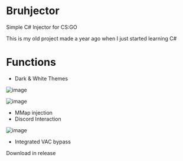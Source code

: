 # Bruhjector
Simple C# Injector for CS:GO

This is my old project made a year ago when I just started learning C#

# **Functions**

* Dark & White Themes

![image](https://user-images.githubusercontent.com/73064979/168472976-bd970ea8-6315-4cb1-b45f-28fda538fb62.png)


![image](https://user-images.githubusercontent.com/73064979/168472993-3558d007-f5d5-49bb-a482-54a0f9e26481.png)

* MMap injection
* Discord Interaction

![image](https://user-images.githubusercontent.com/73064979/168473032-cd09e671-8528-4e67-946c-a26cc2db5ef6.png)

* Integrated VAC bypass

Download in release


